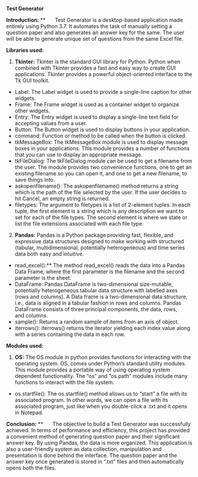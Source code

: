 ﻿**Test Generator**

**Introduction:**
**
`	`Test Generator is a desktop-based application made entirely using Python 3.7. It automates the task of manually setting a question paper and also generates an answer key for the same. The user will be able to generate unique set of questions from the same Excel file.

**Libraries used:**

1. **Tkinter:** Tkinter is the standard GUI library for Python. Python when combined with Tkinter provides a fast and easy way to create GUI applications. Tkinter provides a powerful object-oriented interface to the Tk GUI toolkit.
- Label: The Label widget is used to provide a single-line caption for other widgets.
- Frame: The Frame widget is used as a container widget to organize other widgets.
- Entry: The Entry widget is used to display a single-line text field for accepting values from a user.
- Button: The Button widget is used to display buttons in your application.
- command: Function or method to be called when the button is clicked.
- tkMessageBox: The tkMessageBox module is used to display message boxes in your applications. This module provides a number of functions that you can use to display an appropriate message.
- tkFileDialog: The tkFileDialog module can be used to get a filename from the user. The module provides two convenience functions, one to get an existing filename so you can open it, and one to get a new filename, to save things into.
- askopenfilename(): The askopenfilename() method returns a string which is the path of the file selected by the user. If the user decides to hit Cancel, an empty string is returned. 
- filetypes: The argument to filetypes is a list of 2-element tuples. In each tuple, the first element is a string which is any description we want to set for each of the file types. The second element is where we state or list the file extensions associated with each file type.
2. **Pandas:** Pandas is a Python package providing fast, flexible, and expressive data structures designed to make working with structured (tabular, multidimensional, potentially heterogeneous) and time series data both easy and intuitive.
- read\_excel():** The method read\_excel() reads the data into a Pandas Data Frame, where the first parameter is the filename and the second parameter is the sheet.
- DataFrame: Pandas DataFrame is two-dimensional size-mutable, potentially heterogeneous tabular data structure with labelled axes (rows and columns). A Data frame is a two-dimensional data structure, i.e., data is aligned in a tabular fashion in rows and columns. Pandas DataFrame consists of three principal components, the data, rows, and columns.
- sample(): Returns a random sample of items from an axis of object.
- iterrows(): iterrows() returns the iterator yielding each index value along with a series containing the data in each row.

**Modules used:**

1. **OS:** The OS module in python provides functions for interacting with the operating system. OS, comes under Python’s standard utility modules. This module provides a portable way of using operating system dependent functionality. The “os” and “os.path” modules include many functions to interact with the file system.
- os.startfile(): The os.startfile() method allows us to “start” a file with its associated program. In other words, we can open a file with its associated program, just like when you double-click a .txt and it opens in Notepad.

**Conclusion:**
**
`	`The objective to build a Test Generator was successfully achieved. In terms of performance and efficiency, this project has provided a convenient method of generating question paper and their significant answer key. By using Pandas, the data is more organized. This application is also a user-friendly system as data collection, manipulation and presentation is done behind the interface. The question paper and the answer key once generated is stored in “.txt” files and then  automatically opens both the files. 
